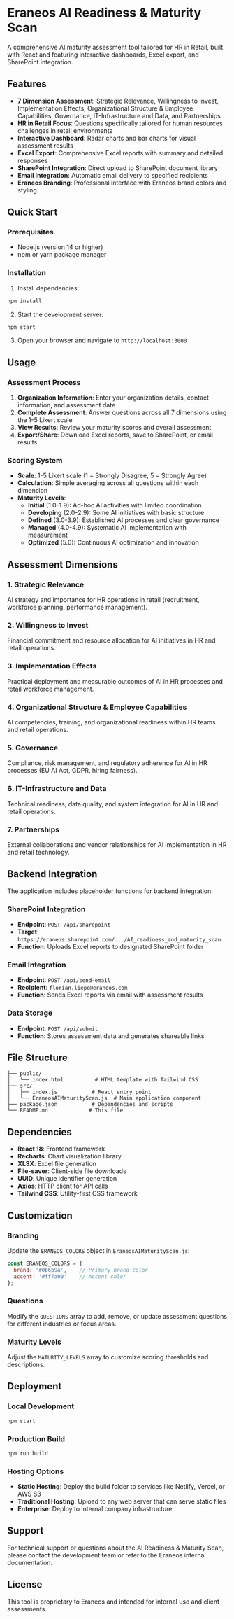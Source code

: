 # Eraneos AI Readiness & Maturity Scan

A comprehensive AI maturity assessment tool tailored for HR in Retail, built with React and featuring interactive dashboards, Excel export, and SharePoint integration.

## Features

- **7 Dimension Assessment**: Strategic Relevance, Willingness to Invest, Implementation Effects, Organizational Structure & Employee Capabilities, Governance, IT-Infrastructure and Data, and Partnerships
- **HR in Retail Focus**: Questions specifically tailored for human resources challenges in retail environments
- **Interactive Dashboard**: Radar charts and bar charts for visual assessment results
- **Excel Export**: Comprehensive Excel reports with summary and detailed responses
- **SharePoint Integration**: Direct upload to SharePoint document library
- **Email Integration**: Automatic email delivery to specified recipients
- **Eraneos Branding**: Professional interface with Eraneos brand colors and styling

## Quick Start

### Prerequisites
- Node.js (version 14 or higher)
- npm or yarn package manager

### Installation

1. Install dependencies:
```bash
npm install
```

2. Start the development server:
```bash
npm start
```

3. Open your browser and navigate to `http://localhost:3000`

## Usage

### Assessment Process

1. **Organization Information**: Enter your organization details, contact information, and assessment date
2. **Complete Assessment**: Answer questions across all 7 dimensions using the 1-5 Likert scale
3. **View Results**: Review your maturity scores and overall assessment
4. **Export/Share**: Download Excel reports, save to SharePoint, or email results

### Scoring System

- **Scale**: 1-5 Likert scale (1 = Strongly Disagree, 5 = Strongly Agree)
- **Calculation**: Simple averaging across all questions within each dimension
- **Maturity Levels**:
  - **Initial** (1.0-1.9): Ad-hoc AI activities with limited coordination
  - **Developing** (2.0-2.9): Some AI initiatives with basic structure
  - **Defined** (3.0-3.9): Established AI processes and clear governance
  - **Managed** (4.0-4.9): Systematic AI implementation with measurement
  - **Optimized** (5.0): Continuous AI optimization and innovation

## Assessment Dimensions

### 1. Strategic Relevance
AI strategy and importance for HR operations in retail (recruitment, workforce planning, performance management).

### 2. Willingness to Invest
Financial commitment and resource allocation for AI initiatives in HR and retail operations.

### 3. Implementation Effects
Practical deployment and measurable outcomes of AI in HR processes and retail workforce management.

### 4. Organizational Structure & Employee Capabilities
AI competencies, training, and organizational readiness within HR teams and retail operations.

### 5. Governance
Compliance, risk management, and regulatory adherence for AI in HR processes (EU AI Act, GDPR, hiring fairness).

### 6. IT-Infrastructure and Data
Technical readiness, data quality, and system integration for AI in HR and retail operations.

### 7. Partnerships
External collaborations and vendor relationships for AI implementation in HR and retail technology.

## Backend Integration

The application includes placeholder functions for backend integration:

### SharePoint Integration
- **Endpoint**: `POST /api/sharepoint`
- **Target**: `https://eraneos.sharepoint.com/.../AI_readiness_and_maturity_scan`
- **Function**: Uploads Excel reports to designated SharePoint folder

### Email Integration
- **Endpoint**: `POST /api/send-email`
- **Recipient**: `florian.liepe@eraneos.com`
- **Function**: Sends Excel reports via email with assessment results

### Data Storage
- **Endpoint**: `POST /api/submit`
- **Function**: Stores assessment data and generates shareable links

## File Structure

```
├── public/
│   └── index.html          # HTML template with Tailwind CSS
├── src/
│   ├── index.js           # React entry point
│   └── EraneosAIMaturityScan.js  # Main application component
├── package.json           # Dependencies and scripts
└── README.md             # This file
```

## Dependencies

- **React 18**: Frontend framework
- **Recharts**: Chart visualization library
- **XLSX**: Excel file generation
- **File-saver**: Client-side file downloads
- **UUID**: Unique identifier generation
- **Axios**: HTTP client for API calls
- **Tailwind CSS**: Utility-first CSS framework

## Customization

### Branding
Update the `ERANEOS_COLORS` object in `EraneosAIMaturityScan.js`:
```javascript
const ERANEOS_COLORS = {
  brand: '#0b6b9a',    // Primary brand color
  accent: '#ff7a00'    // Accent color
};
```

### Questions
Modify the `QUESTIONS` array to add, remove, or update assessment questions for different industries or focus areas.

### Maturity Levels
Adjust the `MATURITY_LEVELS` array to customize scoring thresholds and descriptions.

## Deployment

### Local Development
```bash
npm start
```

### Production Build
```bash
npm run build
```

### Hosting Options
- **Static Hosting**: Deploy the build folder to services like Netlify, Vercel, or AWS S3
- **Traditional Hosting**: Upload to any web server that can serve static files
- **Enterprise**: Deploy to internal company infrastructure

## Support

For technical support or questions about the AI Readiness & Maturity Scan, please contact the development team or refer to the Eraneos internal documentation.

## License

This tool is proprietary to Eraneos and intended for internal use and client assessments.
